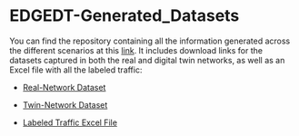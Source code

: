 # EDGEDT-Generated_Datasets

You can find the repository containing all the information generated across the different scenarios at this [link](https://huggingface.co/datasets/javi14/EDGEDT-Generated_Datasets). It includes download links for the datasets captured in both the real and digital twin networks, as well as an Excel file with all the labeled traffic:

- [Real-Network Dataset](https://huggingface.co/datasets/javi14/EDGEDT-Generated_Datasets/blob/main/Real-Network-Dataset/ens6_r2.pcap)  
- [Twin-Network Dataset](https://huggingface.co/datasets/javi14/EDGEDT-Generated_Datasets/blob/main/Twin-Network-Dataset/ens6_r2_tn.pcap)

- [Labeled Traffic Excel File](https://huggingface.co/datasets/javi14/EDGEDT-Generated_Datasets/blob/main/EDGEDT-Generated_Datasets.xlsx)

